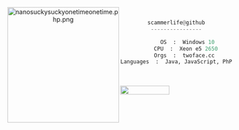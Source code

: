 <center>

<p align="middle">

<img src="https://imgur.com/xva0kra.png" align="left" src="https://i.pinimg.com/originals/96/a0/fc/96a0fce84427fedab035cc02f68332a3.jpg" alt="nanosuckysuckyonetimeonetime.php.png" width="250" height="260">

```py


scammerlife@github
----------------

       OS  :  Windows 10
      CPU  :  Xeon e5 2650
     Orgs  :  twoface.cc
Languages  :  Java, JavaScript, PhP
  
```


<p align="left">
  &nbsp; &nbsp; &nbsp; &nbsp; &nbsp;&nbsp; &nbsp; &nbsp; &nbsp; &nbsp;&nbsp; &nbsp; &nbsp; &nbsp; &nbsp; &nbsp; &nbsp; &nbsp; &nbsp; &nbsp; &nbsp;&nbsp; &nbsp; &nbsp; &nbsp; &nbsp;&nbsp; &nbsp; &nbsp; &nbsp; &nbsp;
	<img src="https://komarev.com/ghpvc/?username=ottersec2015&style=flat-square" width="110" height="20" ><br><br>
</p>

	


<p align="middle">
	


</p>
